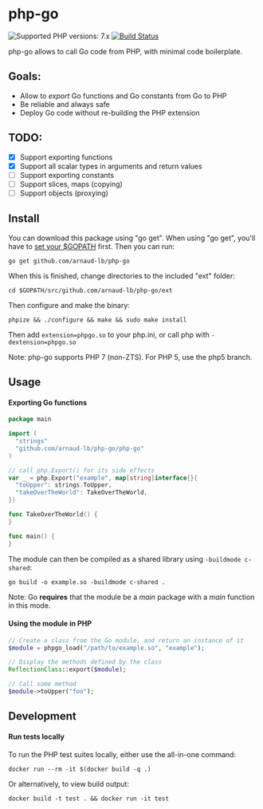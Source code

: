 # php-go

![Supported PHP versions: 7.x](https://img.shields.io/badge/php-7.x-blue.svg) [![Build Status](https://travis-ci.org/arnaud-lb/php-go.svg)](https://travis-ci.org/arnaud-lb/php-go)

php-go allows to call Go code from PHP, with minimal code boilerplate.

## Goals:

- Allow to _export_ Go functions and Go constants from Go to PHP
- Be reliable and always safe
- Deploy Go code without re-building the PHP extension

## TODO:

- [x] Support exporting functions
- [x] Support all scalar types in arguments and return values
- [ ] Support exporting constants
- [ ] Support slices, maps (copying)
- [ ] Support objects (proxying)

## Install

You can download this package using "go get". When using "go get", you'll have to [set your $GOPATH](https://github.com/golang/go/wiki/SettingGOPATH) first.
Then you can run:

```
go get github.com/arnaud-lb/php-go
```

When this is finished, change directories to the included "ext" folder:

```
cd $GOPATH/src/github.com/arnaud-lb/php-go/ext
```

Then configure and make the binary:

```
phpize && ./configure && make && sudo make install
```

Then add ``extension=phpgo.so`` to your php.ini, or call php with ``-dextension=phpgo.so``

Note: php-go supports PHP 7 (non-ZTS). For PHP 5, use the php5 branch.

## Usage

#### Exporting Go functions

``` go
package main

import (
  "strings"
  "github.com/arnaud-lb/php-go/php-go"
)

// call php.Export() for its side effects
var _ = php.Export("example", map[string]interface{}{
  "toUpper": strings.ToUpper,
  "takeOverTheWorld": TakeOverTheWorld,
})

func TakeOverTheWorld() {
}

func main() {
}
```

The module can then be compiled as a shared library using `-buildmode c-shared`:

    go build -o example.so -buildmode c-shared .

Note: Go **requires** that the module be a _main_ package with a _main_ function in this mode.

#### Using the module in PHP

``` php
// Create a class from the Go module, and return an instance of it
$module = phpgo_load("/path/to/example.so", "example");

// Display the methods defined by the class
ReflectionClass::export($module);

// Call some method
$module->toUpper("foo");
```

## Development

#### Run tests locally

To run the PHP test suites locally, either use the all-in-one command:

```shell script
docker run --rm -it $(docker build -q .)
```

Or alternatively, to view build output:

```shell script
docker build -t test . && docker run -it test
```